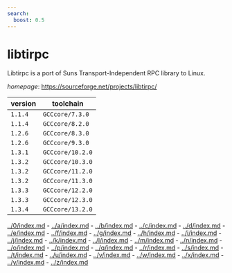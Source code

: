 ```yaml
---
search:
  boost: 0.5
---
```

# libtirpc

Libtirpc is a port of Suns Transport-Independent RPC library to Linux.

*homepage*: <https://sourceforge.net/projects/libtirpc/>

version | toolchain
--------|----------
``1.1.4`` | ``GCCcore/7.3.0``
``1.1.4`` | ``GCCcore/8.2.0``
``1.2.6`` | ``GCCcore/8.3.0``
``1.2.6`` | ``GCCcore/9.3.0``
``1.3.1`` | ``GCCcore/10.2.0``
``1.3.2`` | ``GCCcore/10.3.0``
``1.3.2`` | ``GCCcore/11.2.0``
``1.3.2`` | ``GCCcore/11.3.0``
``1.3.3`` | ``GCCcore/12.2.0``
``1.3.3`` | ``GCCcore/12.3.0``
``1.3.4`` | ``GCCcore/13.2.0``

[../0/index.md](0) - [../a/index.md](a) - [../b/index.md](b) - [../c/index.md](c) - [../d/index.md](d) - [../e/index.md](e) - [../f/index.md](f) - [../g/index.md](g) - [../h/index.md](h) - [../i/index.md](i) - [../j/index.md](j) - [../k/index.md](k) - [../l/index.md](l) - [../m/index.md](m) - [../n/index.md](n) - [../o/index.md](o) - [../p/index.md](p) - [../q/index.md](q) - [../r/index.md](r) - [../s/index.md](s) - [../t/index.md](t) - [../u/index.md](u) - [../v/index.md](v) - [../w/index.md](w) - [../x/index.md](x) - [../y/index.md](y) - [../z/index.md](z)


